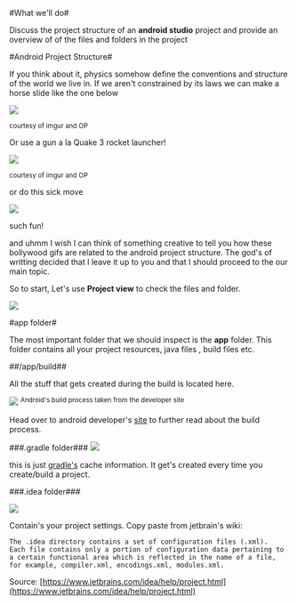 
#What we'll do#

Discuss the project structure of an **android studio** project and provide an overview of of the files and folders in the project

#Android Project Structure#

If you think about it, physics somehow define the conventions and structure of the world we live in. If we aren't constrained by its laws we can make a horse slide like the one below

![](https://i.imgur.com/rKpxPh.jpg)

<sup>courtesy of imgur and OP<sup>

Or use a gun a la Quake 3 rocket launcher!

![](http://i.imgur.com/PhrgLL0.gif)

<sup>courtesy of imgur and OP<sup>

or do this sick  move

![](http://i.imgur.com/dchnNNP.gif)

such fun!

and uhmm  I wish I can think of something creative to tell you how these bollywood gifs are related to the android project structure. The god's of writting decided that I leave it up to you and that I should proceed to the our main topic.


So to start, Let's use  **Project view** to check the files and folder.

![](http://i.imgur.com/Zk4l7H3.png)

#app folder#

The most important folder that we should inspect is the **app** folder. This folder contains all your project resources, java files , build files etc. 

##/app/build##

All the stuff that gets created during the build is located here. 

![](http://i.imgur.com/fOlb0jp.png)
<sup>Android's build process taken from the developer site<sup>


Head over to android developer's [site](https://developer.android.com/sdk/installing/studio-build.html) to further read about the build process.

###.gradle folder###
![](http://i.imgur.com/XBQsd5o.png)

this is just [gradle's](https://gradle.org/) cache information. It get's created every time you create/build a project.


###.idea folder###

![](http://i.imgur.com/xglRcwP.png)

Contain's your project settings.
Copy paste from jetbrain's wiki:

	The .idea directory contains a set of configuration files (.xml). 
	Each file contains only a portion of configuration data pertaining to a certain functional area which is reflected in the name of a file, for example, compiler.xml, encodings.xml, modules.xml.

Source: [https://www.jetbrains.com/idea/help/project.html](https://www.jetbrains.com/idea/help/project.html)









